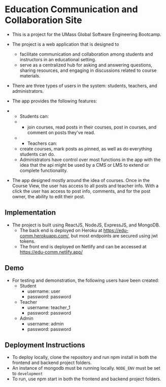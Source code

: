 # Education Communication and Collaboration Site

- This is a project for the UMass Global Software Engineering Bootcamp.
- The project is a web application that is designed to
  - facilitate communication and collaboration among students and instructors in an educational setting.
  - serve as a centralized hub for asking and answering questions, sharing resources, and engaging in discussions related to course materials.

- There are three types of users in the system: students, teachers, and administrators.
- The app provides the following features: 
- - Students can: 
  - - join courses, read posts in their courses, post in courses, and comment on posts they've read.
  - - Teachers can: 
  - create courses, mark posts as pinned, as well as do everything students can do.
  - Administrators have control over most functions in the app with the idea that the api might be used by a CMS or LMS to extend or complete functionality.
- The app designed mostly around the idea of courses. Once in the Course View, the user has access to all posts and teacher info. With a click the user has access to post info, comments, and for the post owner, the ability to edit their post.

## Implementation
- The project is built using ReactJS, NodeJS, ExpressJS, and MongoDB.
    - The back end is deployed on Heroku at https://edu-comm.herokuapp.com/, but most endpoints are secured using jwt tokens. 
    - The front end is deployed on Netlify and can be accessed at https://edu-comm.netlify.app/

## Demo
  - For testing and demonstration, the following users have been created:
    - Student
      - username: user
      - password: password
    - Teacher
      - username: teacher_1
      - password: password
    - Admin
      - username: admin
      - password: password
  

## Deployment Instructions
 - To deploy locally, clone the repository and run npm install in both the frontend and backend project folders.
 - An instance of mongodb must be running locally. `NODE_ENV` must be set to `development`
 - To run, use npm start in both the frontend and backend project folders.